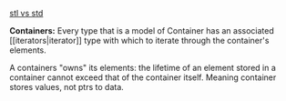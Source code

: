 [stl vs std](https://stackoverflow.com/a/5205571/24231920)

**Containers:**
Every type that is a model of Container has an associated [[iterators|iterator]] type with which to iterate through the container's elements.

A containers "owns" its elements: the lifetime of an element stored in a container cannot exceed that of the container itself. Meaning container stores values, not ptrs to data.
